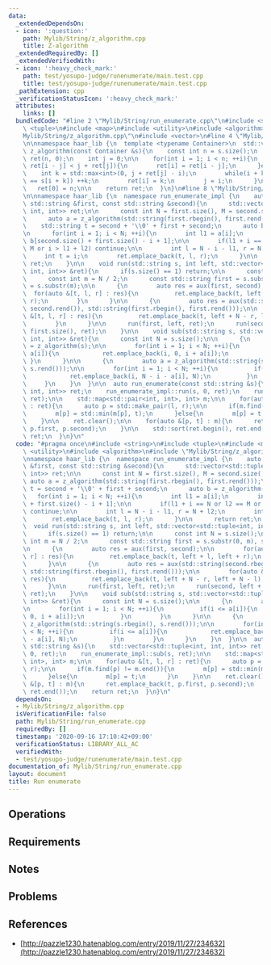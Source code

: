 ```yaml
---
data:
  _extendedDependsOn:
  - icon: ':question:'
    path: Mylib/String/z_algorithm.cpp
    title: Z-algorithm
  _extendedRequiredBy: []
  _extendedVerifiedWith:
  - icon: ':heavy_check_mark:'
    path: test/yosupo-judge/runenumerate/main.test.cpp
    title: test/yosupo-judge/runenumerate/main.test.cpp
  _pathExtension: cpp
  _verificationStatusIcon: ':heavy_check_mark:'
  attributes:
    links: []
  bundledCode: "#line 2 \"Mylib/String/run_enumerate.cpp\"\n#include <string>\n#include\
    \ <tuple>\n#include <map>\n#include <utility>\n#include <algorithm>\n#line 2 \"\
    Mylib/String/z_algorithm.cpp\"\n#include <vector>\n#line 4 \"Mylib/String/z_algorithm.cpp\"\
    \n\nnamespace haar_lib {\n  template <typename Container>\n  std::vector<int>\
    \ z_algorithm(const Container &s){\n    const int n = s.size();\n    std::vector<int>\
    \ ret(n, 0);\n    int j = 0;\n\n    for(int i = 1; i < n; ++i){\n      if(i +\
    \ ret[i - j] < j + ret[j]){\n        ret[i] = ret[i - j];\n      }else{\n    \
    \    int k = std::max<int>(0, j + ret[j] - i);\n        while(i + k < n and s[k]\
    \ == s[i + k]) ++k;\n        ret[i] = k;\n        j = i;\n      }\n    }\n\n \
    \   ret[0] = n;\n\n    return ret;\n  }\n}\n#line 8 \"Mylib/String/run_enumerate.cpp\"\
    \n\nnamespace haar_lib {\n  namespace run_enumerate_impl {\n    auto aux(const\
    \ std::string &first, const std::string &second){\n      std::vector<std::tuple<int,\
    \ int, int>> ret;\n\n      const int N = first.size(), M = second.size();\n\n\
    \      auto a = z_algorithm(std::string(first.rbegin(), first.rend()));\n\n  \
    \    std::string t = second + '\\0' + first + second;\n      auto b = z_algorithm(t);\n\
    \n      for(int i = 1; i < N; ++i){\n        int l1 = a[i];\n        int l2 =\
    \ b[second.size() + first.size() - i + 1];\n\n        if(l1 + i == N or l2 ==\
    \ M or i > l1 + l2) continue;\n\n        int l = N - i - l1, r = N + l2;\n   \
    \     int t = i;\n        ret.emplace_back(t, l, r);\n      }\n\n      return\
    \ ret;\n    }\n\n    void run(std::string s, int left, std::vector<std::tuple<int,\
    \ int, int>> &ret){\n      if(s.size() == 1) return;\n\n      const int N = s.size();\n\
    \      const int m = N / 2;\n      const std::string first = s.substr(0, m), second\
    \ = s.substr(m);\n\n      {\n        auto res = aux(first, second);\n\n      \
    \  for(auto &[t, l, r] : res){\n          ret.emplace_back(t, left + l, left +\
    \ r);\n        }\n      }\n\n      {\n        auto res = aux(std::string(second.rbegin(),\
    \ second.rend()), std::string(first.rbegin(), first.rend()));\n\n        for(auto\
    \ &[t, l, r] : res){\n          ret.emplace_back(t, left + N - r, left + N - l);\n\
    \        }\n      }\n\n      run(first, left, ret);\n      run(second, left +\
    \ first.size(), ret);\n    }\n\n    void sub(std::string s, std::vector<std::tuple<int,\
    \ int, int>> &ret){\n      const int N = s.size();\n\n      {\n        auto a\
    \ = z_algorithm(s);\n\n        for(int i = 1; i < N; ++i){\n          if(i <=\
    \ a[i]){\n            ret.emplace_back(i, 0, i + a[i]);\n          }\n       \
    \ }\n      }\n\n      {\n        auto a = z_algorithm(std::string(s.rbegin(),\
    \ s.rend()));\n\n        for(int i = 1; i < N; ++i){\n          if(i <= a[i]){\n\
    \            ret.emplace_back(i, N - i - a[i], N);\n          }\n        }\n \
    \     }\n    }\n  }\n\n  auto run_enumerate(const std::string &s){\n    std::vector<std::tuple<int,\
    \ int, int>> ret;\n    run_enumerate_impl::run(s, 0, ret);\n    run_enumerate_impl::sub(s,\
    \ ret);\n\n    std::map<std::pair<int, int>, int> m;\n\n    for(auto &[t, l, r]\
    \ : ret){\n      auto p = std::make_pair(l, r);\n\n      if(m.find(p) != m.end()){\n\
    \        m[p] = std::min(m[p], t);\n      }else{\n        m[p] = t;\n      }\n\
    \    }\n\n    ret.clear();\n\n    for(auto &[p, t] : m){\n      ret.emplace_back(t,\
    \ p.first, p.second);\n    }\n\n    std::sort(ret.begin(), ret.end());\n    return\
    \ ret;\n  }\n}\n"
  code: "#pragma once\n#include <string>\n#include <tuple>\n#include <map>\n#include\
    \ <utility>\n#include <algorithm>\n#include \"Mylib/String/z_algorithm.cpp\"\n\
    \nnamespace haar_lib {\n  namespace run_enumerate_impl {\n    auto aux(const std::string\
    \ &first, const std::string &second){\n      std::vector<std::tuple<int, int,\
    \ int>> ret;\n\n      const int N = first.size(), M = second.size();\n\n     \
    \ auto a = z_algorithm(std::string(first.rbegin(), first.rend()));\n\n      std::string\
    \ t = second + '\\0' + first + second;\n      auto b = z_algorithm(t);\n\n   \
    \   for(int i = 1; i < N; ++i){\n        int l1 = a[i];\n        int l2 = b[second.size()\
    \ + first.size() - i + 1];\n\n        if(l1 + i == N or l2 == M or i > l1 + l2)\
    \ continue;\n\n        int l = N - i - l1, r = N + l2;\n        int t = i;\n \
    \       ret.emplace_back(t, l, r);\n      }\n\n      return ret;\n    }\n\n  \
    \  void run(std::string s, int left, std::vector<std::tuple<int, int, int>> &ret){\n\
    \      if(s.size() == 1) return;\n\n      const int N = s.size();\n      const\
    \ int m = N / 2;\n      const std::string first = s.substr(0, m), second = s.substr(m);\n\
    \n      {\n        auto res = aux(first, second);\n\n        for(auto &[t, l,\
    \ r] : res){\n          ret.emplace_back(t, left + l, left + r);\n        }\n\
    \      }\n\n      {\n        auto res = aux(std::string(second.rbegin(), second.rend()),\
    \ std::string(first.rbegin(), first.rend()));\n\n        for(auto &[t, l, r] :\
    \ res){\n          ret.emplace_back(t, left + N - r, left + N - l);\n        }\n\
    \      }\n\n      run(first, left, ret);\n      run(second, left + first.size(),\
    \ ret);\n    }\n\n    void sub(std::string s, std::vector<std::tuple<int, int,\
    \ int>> &ret){\n      const int N = s.size();\n\n      {\n        auto a = z_algorithm(s);\n\
    \n        for(int i = 1; i < N; ++i){\n          if(i <= a[i]){\n            ret.emplace_back(i,\
    \ 0, i + a[i]);\n          }\n        }\n      }\n\n      {\n        auto a =\
    \ z_algorithm(std::string(s.rbegin(), s.rend()));\n\n        for(int i = 1; i\
    \ < N; ++i){\n          if(i <= a[i]){\n            ret.emplace_back(i, N - i\
    \ - a[i], N);\n          }\n        }\n      }\n    }\n  }\n\n  auto run_enumerate(const\
    \ std::string &s){\n    std::vector<std::tuple<int, int, int>> ret;\n    run_enumerate_impl::run(s,\
    \ 0, ret);\n    run_enumerate_impl::sub(s, ret);\n\n    std::map<std::pair<int,\
    \ int>, int> m;\n\n    for(auto &[t, l, r] : ret){\n      auto p = std::make_pair(l,\
    \ r);\n\n      if(m.find(p) != m.end()){\n        m[p] = std::min(m[p], t);\n\
    \      }else{\n        m[p] = t;\n      }\n    }\n\n    ret.clear();\n\n    for(auto\
    \ &[p, t] : m){\n      ret.emplace_back(t, p.first, p.second);\n    }\n\n    std::sort(ret.begin(),\
    \ ret.end());\n    return ret;\n  }\n}\n"
  dependsOn:
  - Mylib/String/z_algorithm.cpp
  isVerificationFile: false
  path: Mylib/String/run_enumerate.cpp
  requiredBy: []
  timestamp: '2020-09-16 17:10:42+09:00'
  verificationStatus: LIBRARY_ALL_AC
  verifiedWith:
  - test/yosupo-judge/runenumerate/main.test.cpp
documentation_of: Mylib/String/run_enumerate.cpp
layout: document
title: Run enumerate
---
```


## Operations

## Requirements

## Notes

## Problems

## References

- [http://pazzle1230.hatenablog.com/entry/2019/11/27/234632](http://pazzle1230.hatenablog.com/entry/2019/11/27/234632)
